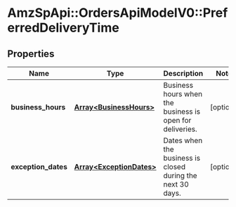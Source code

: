 # AmzSpApi::OrdersApiModelV0::PreferredDeliveryTime

## Properties
Name | Type | Description | Notes
------------ | ------------- | ------------- | -------------
**business_hours** | [**Array&lt;BusinessHours&gt;**](BusinessHours.md) | Business hours when the business is open for deliveries. | [optional] 
**exception_dates** | [**Array&lt;ExceptionDates&gt;**](ExceptionDates.md) | Dates when the business is closed during the next 30 days. | [optional] 

